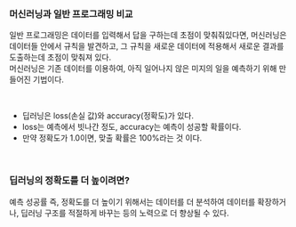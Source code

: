### 머신러닝과 일반 프로그래밍 비교

일반 프로그래밍은 데이터를 입력해서 답을 구하는데 초점이 맞춰줘있다면, 머신러닝은 데이터들 안에서 규칙을 발견하고, 그 규칙을 새로운 데이터에 적용해서 새로운 결과를 도출하는데 초점이 맞춰져 있다. <br>
머신러닝은 기존 데이터를 이용하여, 아직 일어나지 않은 미지의 일을 예측하기 위해 만들어진 기법이다.

<br>

- 딥러닝은 loss(손실 값)와 accuracy(정확도)가 있다.
- loss는 예측에서 빗나간 정도, accuracy는 예측이 성공할 확률이다.
- 만약 정확도가 1.0이면, 맞출 확률은 100%라는 것 이다.

<br>

### 딥러닝의 정확도를 더 높이려면?
예측 성공률 즉, 정확도를 더 높이기 위해서는 데이터를 더 분석하여 데이터를 확장하거나, 딥러닝 구조를 적절하게 바꾸는 등의 노력으로 더 향상될 수 있다.
